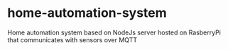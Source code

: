 # home-automation-system
Home automation system based on NodeJs server hosted on RasberryPi that communicates with sensors over MQTT
